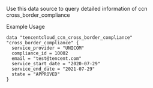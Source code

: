 Use this data source to query detailed information of ccn cross_border_compliance

Example Usage

```hcl
data "tencentcloud_ccn_cross_border_compliance" "cross_border_compliance" {
  service_provider = "UNICOM"
  compliance_id = 10002
  email = "test@tencent.com"
  service_start_date = "2020-07-29"
  service_end_date = "2021-07-29"
  state = "APPROVED"
}
```